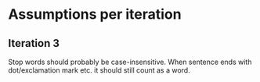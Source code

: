 # Assumptions per iteration

## Iteration 3
Stop words should probably be case-insensitive.
When sentence ends with dot/exclamation mark etc. it should still count as a word.
